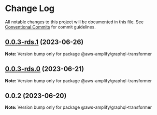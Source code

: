 # Change Log

All notable changes to this project will be documented in this file.
See [Conventional Commits](https://conventionalcommits.org) for commit guidelines.

## [0.0.3-rds.1](https://github.com/aws-amplify/amplify-category-api/compare/@aws-amplify/graphql-transformer@0.0.3-rds.0...@aws-amplify/graphql-transformer@0.0.3-rds.1) (2023-06-26)

**Note:** Version bump only for package @aws-amplify/graphql-transformer

## [0.0.3-rds.0](https://github.com/aws-amplify/amplify-category-api/compare/@aws-amplify/graphql-transformer@0.0.2...@aws-amplify/graphql-transformer@0.0.3-rds.0) (2023-06-21)

**Note:** Version bump only for package @aws-amplify/graphql-transformer

## 0.0.2 (2023-06-20)

**Note:** Version bump only for package @aws-amplify/graphql-transformer
